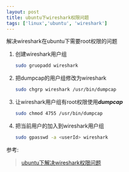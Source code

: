 ```yaml
---
layout: post
title: ubuntu下wireshark权限问题
tags: ['linux','ubuntu', 'wireshark']
---
```


解决wireshark在ubuntu下需要root权限的问题


1.  创建wireshark用户组

    ```bash
    sudo gruopadd wireshark
    ```

 2. 把dumpcap的用户组修改为wireshark

    ```bash
    sudo chgrp wireshark /usr/bin/dumpcap
    ```

3. 让wireshark用户组有root权限使用***dumpcap***

    ```bash
    sudo chmod 4755 /usr/bin/dumpcap
   ```

4.  把当前用户的加入到wireshark用户组

    ```bash
    sudo gpasswd -a <userId> wireshark
    ```




参考:

>   [ubuntu下解决wireshark权限问题](https://www.cnblogs.com/craftor/p/3811733.html) 